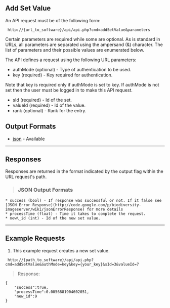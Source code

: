 ## Add Set Value ##

An API request must be of the following form:

```
 http://{url_to_software}/api/api.php?cmd=addSetValue&parameters
```

Certain parameters are required while some are optional. As is standard in URLs, all parameters are separated using the ampersand (&) character. The list of parameters and their possible values are enumerated below.

The API defines a request using the following URL parameters:

  * authMode (optional) - Type of authentication to be used.
  * key (required) - Key required for authentication.

Note that key is required only if authMode is set to key. If authMode is not set then the user must be logged in to make this API request.

  * sId (required) - Id of the set.
  * valueId (required) - Id of the value.
  * rank (optional) - Rank for the entry.

## Output Formats ##

  * [json](#JSON_Output_Formats.md) - Available


---

## Responses ##

Responses are returned in the format indicated by the output flag within the URL request's path.

> ### JSON Output Formats ###
    * success (bool) - If response was successful or not. If it false see [JSON Error Response](http://code.google.com/p/biodiversity-imageserver/wiki/jsonErrorResponse) for more details
    * processTime (float) - Time it takes to complete the request.
    * new\_id (int) - Id of the new set value.

---

## Example Requests ##

1. This example request creates a new set value.

```
 http://{path_to_software}/api/api.php?cmd=addSetValue&authMode=key&key={your_key}&sId=3&valueId=7
```

> Response:
```
{
    "success":true,
    "processTime":0.0056881904602051,
    "new_id":9
}
```